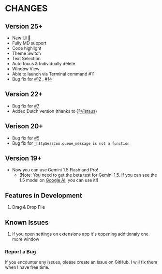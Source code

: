 # CHANGES

## Version 25+

* New Ui 🎉
* Fully MD support
* Code highlight
* Theme Switch
* Text Selection
* Auto focus & Individually delete
* Window View
* Able to launch via Terminal command #11
* Bug fix for [#12](https://github.com/wwardaww/gnome-gemini-ai/issues/12) , [#14](https://github.com/wwardaww/gnome-gemini-ai/issues/14)

## Version 22+

- Bug fix for [#7](https://github.com/wwardaww/gnome-gemini-ai/issues/7)
- Added Dutch version (thanks to [@Vistaus](https://github.com/Vistaus))

## Verison 20+

* Bug fix for [#5](https://github.com/wwardaww/gnome-gemini-ai/issues/5)
* Bug fix for `_httpSession.queue_message is not a function`

## Version 19+

* Now you can use Gemini 1.5 Flash and Pro!
  * (Note: You need to get the beta test for Gemini 1.5. If you can see the 1.5 model on [Google AI](https://ai.google.dev/), you can use it!)

## Features in Development

1. Drag & Drop File


## Known Issues

1. If you open settings on extensions app it's oppening additionaly one more window

### Report a Bug

If you encounter any issues, please create an issue on GitHub. I will fix them when I have free time.

